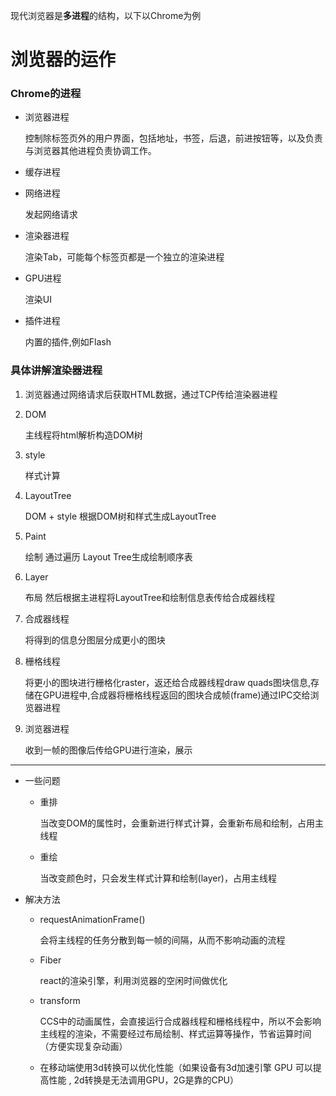现代浏览器是**多进程**的结构，以下以Chrome为例
# 浏览器的运作


### Chrome的进程
* 浏览器进程

    控制除标签页外的用户界面，包括地址，书签，后退，前进按钮等，以及负责与浏览器其他进程负责协调工作。
* 缓存进程
* 网络进程

    发起网络请求
* 渲染器进程

    渲染Tab，可能每个标签页都是一个独立的渲染进程
* GPU进程

    渲染UI
* 插件进程

    内置的插件,例如Flash

### 具体讲解**渲染器进程**
1. 浏览器通过网络请求后获取HTML数据，通过TCP传给渲染器进程
2. DOM

    主线程将html解析构造DOM树
3. style

    样式计算
4. LayoutTree

    DOM + style 根据DOM树和样式生成LayoutTree
5. Paint
    
    绘制 通过遍历 Layout Tree生成绘制顺序表
6. Layer

    布局 然后根据主进程将LayoutTree和绘制信息表传给合成器线程
7. 合成器线程

    将得到的信息分图层分成更小的图块
8. 栅格线程

    将更小的图块进行栅格化raster，返还给合成器线程draw quads图块信息,存储在GPU进程中,合成器将栅格线程返回的图块合成帧(frame)通过IPC交给浏览器进程
9. 浏览器进程

    收到一帧的图像后传给GPU进行渲染，展示
***
* 一些问题
    * 重排

        当改变DOM的属性时，会重新进行样式计算，会重新布局和绘制，占用主线程
    * 重绘

        当改变颜色时，只会发生样式计算和绘制(layer)，占用主线程
* 解决方法
    * requestAnimationFrame()

        会将主线程的任务分散到每一帧的间隔，从而不影响动画的流程
    * Fiber
        
        react的渲染引擎，利用浏览器的空闲时间做优化
    * transform

        CCS中的动画属性，会直接运行合成器线程和栅格线程中，所以不会影响主线程的渲染，不需要经过布局绘制、样式运算等操作，节省运算时间（方便实现复杂动画）
    * 在移动端使用3d转换可以优化性能（如果设备有3d加速引擎 GPU 可以提高性能 , 2d转换是无法调用GPU，2G是靠的CPU）